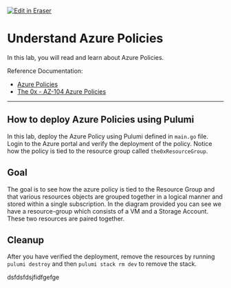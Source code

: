 <p><a target="_blank" href="https://app.eraser.io/workspace/FfxyjXxLbKZ5xCDFD0rs" id="edit-in-eraser-github-link"><img alt="Edit in Eraser" src="https://firebasestorage.googleapis.com/v0/b/second-petal-295822.appspot.com/o/images%2Fgithub%2FOpen%20in%20Eraser.svg?alt=media&amp;token=968381c8-a7e7-472a-8ed6-4a6626da5501"></a></p>

# Understand Azure Policies
In this lab, you will read and learn about Azure Policies.

Reference Documentation:

- [﻿Azure Policies](https://docs.microsoft.com/en-us/azure/governance/policy/overview)  
- [﻿The 0x - AZ-104 Azure Policies](https://publish.obsidian.md/ysac/Azure/AZ-104/Azure+Policies) 
---

## How to deploy Azure Policies using Pulumi
In this lab, deploy the Azure Policy using Pulumi defined in `main.go` file. Login to the Azure portal and verify the deployment of the policy. Notice how the policy is tied to the resource group called `the0xResourceGroup`.

## Goal
The goal is to see how the azure policy is tied to the Resource Group and that various resources objects are grouped together in a logical manner and stored within a single subscription. In the diagram provided you can see we have a resource-group which consists of a VM and a Storage Account. These two resources are paired together.

## Cleanup
After you have verified the deployment, remove the resources by running `pulumi destroy` and then `pulumi stack rm dev` to remove the stack.





dsfdsfdsjfidfgefge



<!--- Eraser file: https://app.eraser.io/workspace/FfxyjXxLbKZ5xCDFD0rs --->